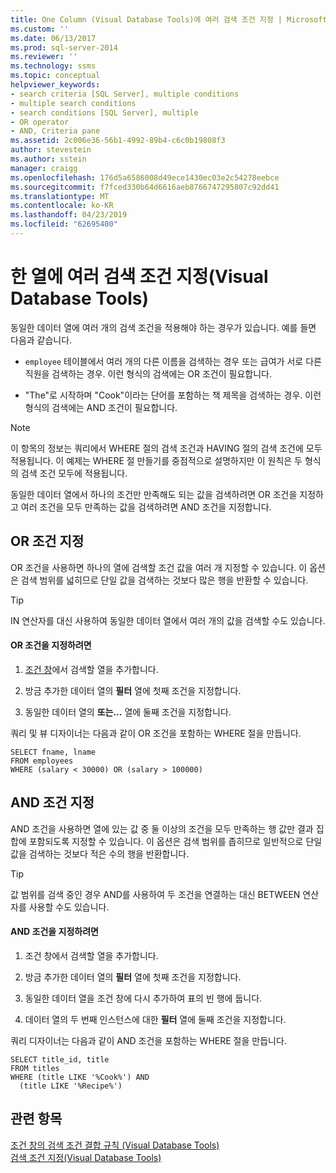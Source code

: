 ```yaml
---
title: One Column (Visual Database Tools)에 여러 검색 조건 지정 | Microsoft Docs
ms.custom: ''
ms.date: 06/13/2017
ms.prod: sql-server-2014
ms.reviewer: ''
ms.technology: ssms
ms.topic: conceptual
helpviewer_keywords:
- search criteria [SQL Server], multiple conditions
- multiple search conditions
- search conditions [SQL Server], multiple
- OR operator
- AND, Criteria pane
ms.assetid: 2c006e36-56b1-4992-89b4-c6c0b19808f3
author: stevestein
ms.author: sstein
manager: craigg
ms.openlocfilehash: 176d5a6586008d49ece1430ec03e2c54278eebce
ms.sourcegitcommit: f7fced330b64d6616aeb8766747295807c92dd41
ms.translationtype: MT
ms.contentlocale: ko-KR
ms.lasthandoff: 04/23/2019
ms.locfileid: "62695400"
---
```

# <a name="specify-multiple-search-conditions-for-one-column-visual-database-tools"></a>한 열에 여러 검색 조건 지정(Visual Database Tools)
  동일한 데이터 열에 여러 개의 검색 조건을 적용해야 하는 경우가 있습니다. 예를 들면 다음과 같습니다.  
  
-   `employee` 테이블에서 여러 개의 다른 이름을 검색하는 경우 또는 급여가 서로 다른 직원을 검색하는 경우. 이런 형식의 검색에는 OR 조건이 필요합니다.  
  
-   "The"로 시작하며 "Cook"이라는 단어를 포함하는 책 제목을 검색하는 경우. 이런 형식의 검색에는 AND 조건이 필요합니다.  
  
> [!NOTE]  
>  이 항목의 정보는 쿼리에서 WHERE 절의 검색 조건과 HAVING 절의 검색 조건에 모두 적용됩니다. 이 예제는 WHERE 절 만들기를 중점적으로 설명하지만 이 원칙은 두 형식의 검색 조건 모두에 적용됩니다.  
  
 동일한 데이터 열에서 하나의 조건만 만족해도 되는 값을 검색하려면 OR 조건을 지정하고 여러 조건을 모두 만족하는 값을 검색하려면 AND 조건을 지정합니다.  
  
## <a name="specifying-an-or-condition"></a>OR 조건 지정  
 OR 조건을 사용하면 하나의 열에 검색할 조건 값을 여러 개 지정할 수 있습니다. 이 옵션은 검색 범위를 넓히므로 단일 값을 검색하는 것보다 많은 행을 반환할 수 있습니다.  
  
> [!TIP]  
>  IN 연산자를 대신 사용하여 동일한 데이터 열에서 여러 개의 값을 검색할 수도 있습니다.  
  
#### <a name="to-specify-an-or-condition"></a>OR 조건을 지정하려면  
  
1.  [조건 창](visual-database-tools.md)에서 검색할 열을 추가합니다.  
  
2.  방금 추가한 데이터 열의 **필터** 열에 첫째 조건을 지정합니다.  
  
3.  동일한 데이터 열의 **또는...** 열에 둘째 조건을 지정합니다.  
  
 쿼리 및 뷰 디자이너는 다음과 같이 OR 조건을 포함하는 WHERE 절을 만듭니다.  
  
```  
SELECT fname, lname  
FROM employees  
WHERE (salary < 30000) OR (salary > 100000)  
```  
  
## <a name="specifying-an-and-condition"></a>AND 조건 지정  
 AND 조건을 사용하면 열에 있는 값 중 둘 이상의 조건을 모두 만족하는 행 값만 결과 집합에 포함되도록 지정할 수 있습니다. 이 옵션은 검색 범위를 좁히므로 일반적으로 단일 값을 검색하는 것보다 적은 수의 행을 반환합니다.  
  
> [!TIP]  
>  값 범위를 검색 중인 경우 AND를 사용하여 두 조건을 연결하는 대신 BETWEEN 연산자를 사용할 수도 있습니다.  
  
#### <a name="to-specify-an-and-condition"></a>AND 조건을 지정하려면  
  
1.  조건 창에서 검색할 열을 추가합니다.  
  
2.  방금 추가한 데이터 열의 **필터** 열에 첫째 조건을 지정합니다.  
  
3.  동일한 데이터 열을 조건 창에 다시 추가하여 표의 빈 행에 둡니다.  
  
4.  데이터 열의 두 번째 인스턴스에 대한 **필터** 열에 둘째 조건을 지정합니다.  
  
 쿼리 디자이너는 다음과 같이 AND 조건을 포함하는 WHERE 절을 만듭니다.  
  
```  
SELECT title_id, title  
FROM titles  
WHERE (title LIKE '%Cook%') AND   
  (title LIKE '%Recipe%')  
```  
  
## <a name="see-also"></a>관련 항목  
 [조건 창의 검색 조건 결합 규칙 &#40;Visual Database Tools&#41;](conventions-combine-search-conditions-in-criteria-pane-visual-db-tools.md)   
 [검색 조건 지정&#40;Visual Database Tools&#41;](specify-search-criteria-visual-database-tools.md)  
  
  

